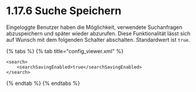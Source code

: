 # 1.17.6 Suche Speichern

Eingeloggte Benutzer haben die Möglichkeit, verwendete Suchanfragen abzuspeichern und später wieder abzurufen. Diese Funktionalität lässt sich auf Wunsch mit dem folgenden Schalter abschalten. Standardwert ist `true`.

{% tabs %}
{% tab title="config\_viewer.xml" %}
```markup
<search>
    <searchSavingEnabled>true</searchSavingEnabled>
</search>
```
{% endtab %}
{% endtabs %}



